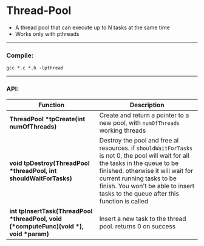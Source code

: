 # Thread-Pool
- A thread pool that can execute up to N tasks at the same time
- Works only with pthreads

------------
### Compile:
`gcc *.c *.h -lpthread`

------------

### API:
| Function  | Description  |
| ------------ | ------------ |
| __ThreadPool *tpCreate(int numOfThreads)__  |  Create and return a pointer to a new pool, with `numOfThreads` working threads|
| **__void tpDestroy(ThreadPool *threadPool, int shouldWaitForTasks)__**  |  Destroy the pool and free al resources. if  `shouldWaitForTasks` is not 0, the pool will wait for all the tasks in the queue to be finished. otherwise it will wait for current running tasks to be finish. You won't be able to insert tasks to the queue after this function is called |
|__int tpInsertTask(ThreadPool *threadPool, void (*computeFunc)(void *), void *param)__ | Insert a new task to the thread pool. returns 0 on success |


